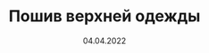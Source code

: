 ---
title: "Пошив верхней одежды"
date: 04.04.2022
price: "от 30тыс."
layout: portfolio
post_image: "assets/images/zhmayeva/zhmayeva_poshiv_verhnej_odezhdy.jpg"
header_image: "assets/images/banner_12.jpg"
address: tailoring_of_outerwear
tags: "Пошив верхней одежды"
texts: "Диапазон цен пошива без учёта стоимости ткани:
</br>
</br>
Тренч от 32 тыс.
</br>
Пальто (длина до линии бедра) от 30 тыс.
</br>
Пальто (длина до колена и ниже) от 35 тыс.
</br>
Пальто утеплённое (длина до колена и ниже) от 40 тыс.
</br>
</br>
Для конкретного расчёта стоимости пошива изделия,
присылайте нам фото"
---